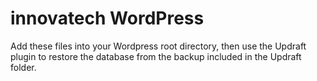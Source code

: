 # innovatech WordPress

Add these files into your Wordpress root directory, then use the Updraft plugin to restore the database from the backup included in the Updraft folder. 
